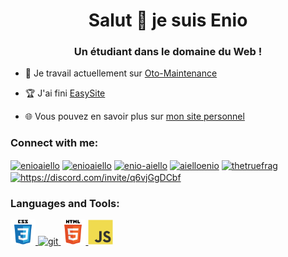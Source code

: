 <h1 align="center">Salut 👋 je suis Enio</h1>
<h3 align="center">Un étudiant dans le domaine du Web !</h3>

- 🔭 Je travail actuellement sur [Oto-Maintenance](https://enioaiello.github.io/Oto-Maintenance)

- 🏆 J'ai fini [EasySite](https://enioaiello.github.io/EasySite)

- 🌐 Vous pouvez en savoir plus sur [mon site personnel](https://enioaiello.github.io/enioaiello)

<h3 align="left">Connect with me:</h3>
<p align="left">
<a href="https://twitter.com/enioaiello" target="blank"><img align="center" src="https://raw.githubusercontent.com/rahuldkjain/github-profile-readme-generator/master/src/images/icons/Social/twitter.svg" alt="enioaiello" height="30" width="40" /></a>
<a href="https://linkedin.com/in/enioaiello" target="blank"><img align="center" src="https://raw.githubusercontent.com/rahuldkjain/github-profile-readme-generator/master/src/images/icons/Social/linked-in-alt.svg" alt="enioaiello" height="30" width="40" /></a>
<a href="https://stackoverflow.com/users/enio-aiello" target="blank"><img align="center" src="https://raw.githubusercontent.com/rahuldkjain/github-profile-readme-generator/master/src/images/icons/Social/stack-overflow.svg" alt="enio-aiello" height="30" width="40" /></a>
<a href="https://instagram.com/aielloenio" target="blank"><img align="center" src="https://raw.githubusercontent.com/rahuldkjain/github-profile-readme-generator/master/src/images/icons/Social/instagram.svg" alt="aielloenio" height="30" width="40" /></a>
<a href="https://www.youtube.com/c/thetruefrag" target="blank"><img align="center" src="https://raw.githubusercontent.com/rahuldkjain/github-profile-readme-generator/master/src/images/icons/Social/youtube.svg" alt="thetruefrag" height="30" width="40" /></a>
<a href="https://discord.gg/https://discord.com/invite/q6vjGgDCbf" target="blank"><img align="center" src="https://raw.githubusercontent.com/rahuldkjain/github-profile-readme-generator/master/src/images/icons/Social/discord.svg" alt="https://discord.com/invite/q6vjGgDCbf" height="30" width="40" /></a>
</p>

<h3 align="left">Languages and Tools:</h3>
<p align="left"> <a href="https://www.w3schools.com/css/" target="_blank" rel="noreferrer"> <img src="https://raw.githubusercontent.com/devicons/devicon/master/icons/css3/css3-original-wordmark.svg" alt="css3" width="40" height="40"/> </a> <a href="https://git-scm.com/" target="_blank" rel="noreferrer"> <img src="https://www.vectorlogo.zone/logos/git-scm/git-scm-icon.svg" alt="git" width="40" height="40"/> </a> <a href="https://www.w3.org/html/" target="_blank" rel="noreferrer"> <img src="https://raw.githubusercontent.com/devicons/devicon/master/icons/html5/html5-original-wordmark.svg" alt="html5" width="40" height="40"/> </a> <a href="https://developer.mozilla.org/en-US/docs/Web/JavaScript" target="_blank" rel="noreferrer"> <img src="https://raw.githubusercontent.com/devicons/devicon/master/icons/javascript/javascript-original.svg" alt="javascript" width="40" height="40"/> </a> </p>
